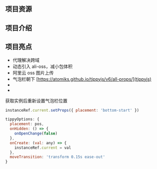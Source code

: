 ## 项目资源

## 项目介绍

## 项目亮点

- 代理解决跨域
- 动态引入 ali-oss，减小包体积
- 阿里云 oss 图片上传
- 气泡栏朝下 [https://atomiks.github.io/tippyjs/v6/all-props/](tippyjs)
-
-

获取实例后重新设置气泡栏位置

```js
instanceRef.current.setProps({ placement: 'bottom-start' })

tippyOptions: {
  placement: pos,
  onHidden: () => {
    onOpenChange(false)
  },
  onCreate: (val: any) => {
    instanceRef.current = val
  },
  moveTransition: 'transform 0.15s ease-out'
}
```
